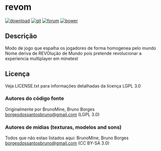 # revom

[![download](https://img.shields.io/github/tag/BrunoMine/revom.svg?style=flat-square&label=release)](https://github.com/BrunoMine/revom/archive/master.zip)
[![git](https://img.shields.io/badge/git-project-green.svg?style=flat-square)](https://github.com/BrunoMine/revom)
[![forum](https://img.shields.io/badge/minetest-mod-green.svg?style=flat-square)](https://forum.minetest.net/viewtopic.php?f=9&t=21605)
[![bower](https://img.shields.io/badge/bower-mod-green.svg?style=flat-square)](https://minetest-bower.herokuapp.com/mods/revom)

## Descrição
Modo de jogo que espalha os jogadores de forma homogenea pelo mundo
Nome deriva de REVOlução de Mundo pois pretende revolucionar a experiencia multiplayer em minetest

## Licença
Veja LICENSE.txt para informações detalhadas da licença LGPL 3.0

### Autores do código fonte
Originalmente por BrunoMine, Bruno Borges <borgesdossantosbruno@gmail.com> (LGPL 3.0)

### Autores de mídias (texturas, modelos and sons)
Todos que não estao listados aqui:
BrunoMine, Bruno Borges <borgesdossantosbruno@gmail.com> (CC BY-SA 3.0)



